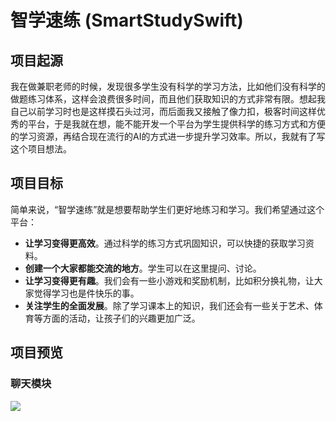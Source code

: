 # 智学速练 (SmartStudySwift)

## 项目起源

我在做兼职老师的时候，发现很多学生没有科学的学习方法，比如他们没有科学的做题练习体系，这样会浪费很多时间，而且他们获取知识的方式非常有限。想起我自己以前学习时也是这样摸石头过河，而后面我又接触了像力扣，极客时间这样优秀的平台，于是我就在想，能不能开发一个平台为学生提供科学的练习方式和方便的学习资源，再结合现在流行的AI的方式进一步提升学习效率。所以，我就有了写这个项目想法。

## 项目目标

简单来说，“智学速练”就是想要帮助学生们更好地练习和学习。我们希望通过这个平台：

- **让学习变得更高效**。通过科学的练习方式巩固知识，可以快捷的获取学习资料。
- **创建一个大家都能交流的地方**。学生可以在这里提问、讨论。
- **让学习变得更有趣**。我们会有一些小游戏和奖励机制，比如积分换礼物，让大家觉得学习也是件快乐的事。
- **关注学生的全面发展**。除了学习课本上的知识，我们还会有一些关于艺术、体育等方面的活动，让孩子们的兴趣更加广泛。

## 项目预览

### 聊天模块

![](E:\一些图片\md\2024-12-01-03-10-09-image.png)
